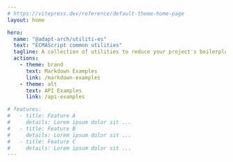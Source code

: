 ```yaml
---
# https://vitepress.dev/reference/default-theme-home-page
layout: home

hero:
  name: "@adapt-arch/utiliti-es"
  text: "ECMAScript common utilities"
  tagline: A collection of utilities to reduce your project's boilerplate.
  actions:
    - theme: brand
      text: Markdown Examples
      link: /markdown-examples
    - theme: alt
      text: API Examples
      link: /api-examples

# features:
#   - title: Feature A
#     details: Lorem ipsum dolor sit ...
#   - title: Feature B
#     details: Lorem ipsum dolor sit ...
#   - title: Feature C
#     details: Lorem ipsum dolor sit ...
---
```


